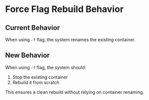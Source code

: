 # Force Flag Rebuild Behavior

## Current Behavior
When using `-f` flag, the system renames the existing container.

## New Behavior
When using `-f` flag, the system should:
1. Stop the existing container
2. Rebuild it from scratch

This ensures a clean rebuild without relying on container renaming.
